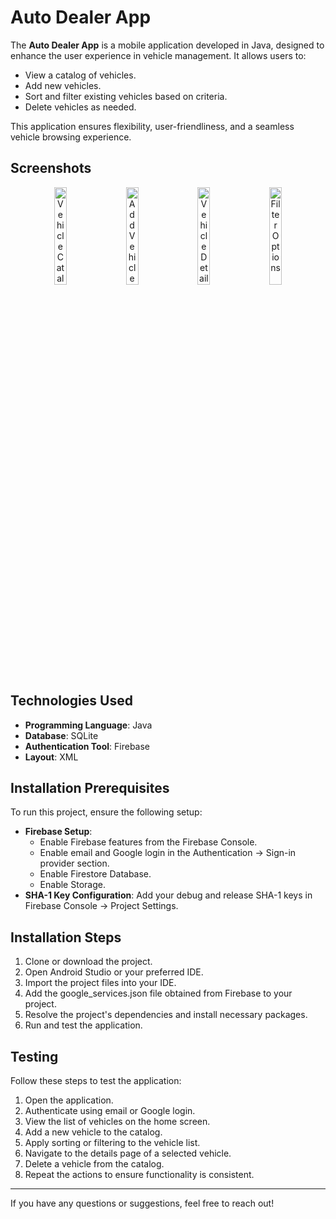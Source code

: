 # Auto Dealer App

The **Auto Dealer App** is a mobile application developed in Java, designed to enhance the user experience in vehicle management. It allows users to:

- View a catalog of vehicles.
- Add new vehicles.
- Sort and filter existing vehicles based on criteria.
- Delete vehicles as needed.

This application ensures flexibility, user-friendliness, and a seamless vehicle browsing experience.

## Screenshots

<p align="center">
  <img src="https://github.com/ismailcanvarli/AutoDealerApp/assets/92732380/1cea69a7-d9b3-46ff-8a8c-a8b981b40d5c" alt="Vehicle Catalog" width="20%" style="margin-right: 10px;"/>
  <img src="https://github.com/ismailcanvarli/AutoDealerApp/assets/92732380/329b8218-b8de-4a7d-aa87-286e240c32ac" alt="Add Vehicle" width="20%" style="margin-right: 10px;"/>
  <img src="https://github.com/ismailcanvarli/AutoDealerApp/assets/92732380/0958ff5a-cf27-4c8e-a995-529ed523ccbb" alt="Vehicle Details" width="20%" style="margin-right: 10px;"/>
  <img src="https://github.com/ismailcanvarli/AutoDealerApp/assets/92732380/33fd7e98-d04a-47ca-bfa0-39ea97c41180" alt="Filter Options" width="20%"/>
</p>

## Technologies Used

- **Programming Language**: Java  
- **Database**: SQLite  
- **Authentication Tool**: Firebase  
- **Layout**: XML  

## Installation Prerequisites

To run this project, ensure the following setup:

- **Firebase Setup**:  
  - Enable Firebase features from the Firebase Console.
  - Enable email and Google login in the Authentication → Sign-in provider section.
  - Enable Firestore Database.
  - Enable Storage.
- **SHA-1 Key Configuration**: Add your debug and release SHA-1 keys in Firebase Console → Project Settings.

## Installation Steps
1. Clone or download the project.
2. Open Android Studio or your preferred IDE.
3. Import the project files into your IDE.
4. Add the google_services.json file obtained from Firebase to your project.
5. Resolve the project's dependencies and install necessary packages.
6. Run and test the application.

## Testing

Follow these steps to test the application:

1. Open the application.
2. Authenticate using email or Google login.
3. View the list of vehicles on the home screen.
4. Add a new vehicle to the catalog.
5. Apply sorting or filtering to the vehicle list.
6. Navigate to the details page of a selected vehicle.
7. Delete a vehicle from the catalog.
8. Repeat the actions to ensure functionality is consistent.

---

If you have any questions or suggestions, feel free to reach out!

